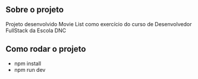 ## Sobre o projeto

Projeto desenvolvido Movie List como exercício do curso de Desenvolvedor FullStack da Escola DNC

## Como rodar o projeto 

- npm install
- npm run dev